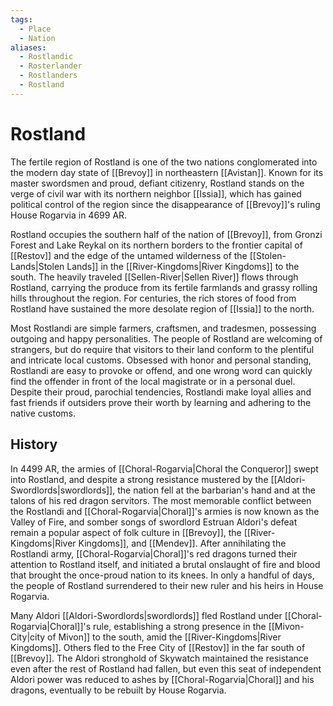 ```yaml
---
tags:
  - Place
  - Nation
aliases:
  - Rostlandic
  - Rosterlander
  - Rostlanders
  - Rostland
---
```

# Rostland
The fertile region of Rostland is one of the two nations conglomerated into the modern day state of [[Brevoy]] in northeastern [[Avistan]]. Known for its master swordsmen and proud, defiant citizenry, Rostland stands on the verge of civil war with its northern neighbor [[Issia]], which has gained political control of the region since the disappearance of [[Brevoy]]'s ruling House Rogarvia in 4699 AR.

Rostland occupies the southern half of the nation of [[Brevoy]], from Gronzi Forest and Lake Reykal on its northern borders to the frontier capital of [[Restov]] and the edge of the untamed wilderness of the [[Stolen-Lands|Stolen Lands]] in the [[River-Kingdoms|River Kingdoms]] to the south. The heavily traveled [[Sellen-River|Sellen River]] flows through Rostland, carrying the produce from its fertile farmlands and grassy rolling hills throughout the region. For centuries, the rich stores of food from Rostland have sustained the more desolate region of [[Issia]] to the north.

Most Rostlandi are simple farmers, craftsmen, and tradesmen, possessing outgoing and happy personalities. The people of Rostland are welcoming of strangers, but do require that visitors to their land conform to the plentiful and intricate local customs. Obsessed with honor and personal standing, Rostlandi are easy to provoke or offend, and one wrong word can quickly find the offender in front of the local magistrate or in a personal duel. Despite their proud, parochial tendencies, Rostlandi make loyal allies and fast friends if outsiders prove their worth by learning and adhering to the native customs.
## History
In 4499 AR, the armies of [[Choral-Rogarvia|Choral the Conqueror]] swept into Rostland, and despite a strong resistance mustered by the [[Aldori-Swordlords|swordlords]], the nation fell at the barbarian's hand and at the talons of his red dragon servitors. The most memorable conflict between the Rostlandi and [[Choral-Rogarvia|Choral]]'s armies is now known as the Valley of Fire, and somber songs of swordlord Estruan Aldori's defeat remain a popular aspect of folk culture in [[Brevoy]], the [[River-Kingdoms|River Kingdoms]], and [[Mendev]]. After annihilating the Rostlandi army, [[Choral-Rogarvia|Choral]]'s red dragons turned their attention to Rostland itself, and initiated a brutal onslaught of fire and blood that brought the once-proud nation to its knees. In only a handful of days, the people of Rostland surrendered to their new ruler and his heirs in House Rogarvia.

Many Aldori [[Aldori-Swordlords|swordlords]] fled Rostland under [[Choral-Rogarvia|Choral]]'s rule, establishing a strong presence in the [[Mivon-City|city of Mivon]] to the south, amid the [[River-Kingdoms|River Kingdoms]]. Others fled to the Free City of [[Restov]] in the far south of [[Brevoy]]. The Aldori stronghold of Skywatch maintained the resistance even after the rest of Rostland had fallen, but even this seat of independent Aldori power was reduced to ashes by [[Choral-Rogarvia|Choral]] and his dragons, eventually to be rebuilt by House Rogarvia.